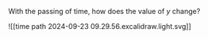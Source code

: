 With the passing of time, how does the value of $y$ change?

![[time path 2024-09-23 09.29.56.excalidraw.light.svg]]